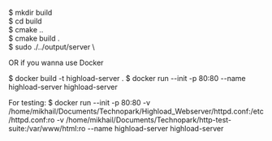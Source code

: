 $ mkdir build \
$ cd build \
$ cmake .. \
$ cmake build . \
$ sudo ./../output/server \


OR if you wanna use Docker

$ docker build -t highload-server .
$ docker run --init -p 80:80 --name highload-server highload-server

For testing:
$ docker run --init -p 80:80 -v /home/mikhail/Documents/Technopark/Highload_Webserver/httpd.conf:/etc/httpd.conf:ro -v /home/mikhail/Documents/Technopark/http-test-suite:/var/www/html:ro --name highload-server highload-server

